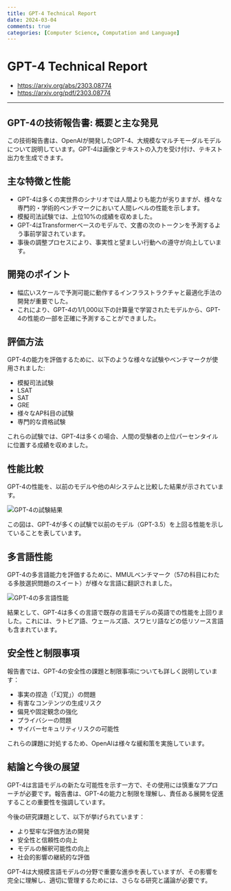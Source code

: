 ```yaml
---
title: GPT-4 Technical Report
date: 2024-03-04
comments: true
categories: [Computer Science, Computation and Language]
---
```


# GPT-4 Technical Report
- <https://arxiv.org/abs/2303.08774>
- <https://arxiv.org/pdf/2303.08774>

---
## GPT-4の技術報告書: 概要と主な発見

この技術報告書は、OpenAIが開発したGPT-4、大規模なマルチモーダルモデルについて説明しています。GPT-4は画像とテキストの入力を受け付け、テキスト出力を生成できます。

## 主な特徴と性能

- GPT-4は多くの実世界のシナリオでは人間よりも能力が劣りますが、様々な専門的・学術的ベンチマークにおいて人間レベルの性能を示します。
- 模擬司法試験では、上位10%の成績を収めました。
- GPT-4はTransformerベースのモデルで、文書の次のトークンを予測するよう事前学習されています。
- 事後の調整プロセスにより、事実性と望ましい行動への遵守が向上しています。

## 開発のポイント

- 幅広いスケールで予測可能に動作するインフラストラクチャと最適化手法の開発が重要でした。
- これにより、GPT-4の1/1,000以下の計算量で学習されたモデルから、GPT-4の性能の一部を正確に予測することができました。

## 評価方法

GPT-4の能力を評価するために、以下のような様々な試験やベンチマークが使用されました:

- 模擬司法試験
- LSAT
- SAT
- GRE
- 様々なAP科目の試験
- 専門的な資格試験

これらの試験では、GPT-4は多くの場合、人間の受験者の上位パーセンタイルに位置する成績を収めました。

## 性能比較

GPT-4の性能を、以前のモデルや他のAIシステムと比較した結果が示されています。

![GPT-4の試験結果](https://github.com/user-attachments/assets/6ca3d22a-df5f-4a14-bd9f-1693368304bb)

この図は、GPT-4が多くの試験で以前のモデル（GPT-3.5）を上回る性能を示していることを表しています。

## 多言語性能

GPT-4の多言語能力を評価するために、MMULベンチマーク（57の科目にわたる多肢選択問題のスイート）が様々な言語に翻訳されました。

![GPT-4の多言語性能](https://github.com/user-attachments/assets/96f8ebde-298c-4ab0-9d24-77fcaed114f7)

結果として、GPT-4は多くの言語で既存の言語モデルの英語での性能を上回りました。これには、ラトビア語、ウェールズ語、スワヒリ語などの低リソース言語も含まれています。

## 安全性と制限事項

報告書では、GPT-4の安全性の課題と制限事項についても詳しく説明しています：

- 事実の捏造（「幻覚」）の問題
- 有害なコンテンツの生成リスク
- 偏見や固定観念の強化
- プライバシーの問題
- サイバーセキュリティリスクの可能性

これらの課題に対処するため、OpenAIは様々な緩和策を実施しています。

## 結論と今後の展望

GPT-4は言語モデルの新たな可能性を示す一方で、その使用には慎重なアプローチが必要です。報告書は、GPT-4の能力と制限を理解し、責任ある展開を促進することの重要性を強調しています。

今後の研究課題として、以下が挙げられています：

- より堅牢な評価方法の開発
- 安全性と信頼性の向上
- モデルの解釈可能性の向上
- 社会的影響の継続的な評価

GPT-4は大規模言語モデルの分野で重要な進歩を表していますが、その影響を完全に理解し、適切に管理するためには、さらなる研究と議論が必要です。
